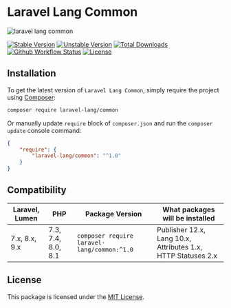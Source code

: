 # Laravel Lang Common

![laravel lang common](https://preview.dragon-code.pro/laravel-lang/common.svg?brand=laravel&invert=1)

[![Stable Version][badge_stable]][link_packagist]
[![Unstable Version][badge_unstable]][link_packagist]
[![Total Downloads][badge_downloads]][link_packagist]
[![Github Workflow Status][badge_build]][link_build]
[![License][badge_license]][link_license]


## Installation

To get the latest version of `Laravel Lang Common`, simply require the project using [Composer](https://getcomposer.org):

```bash
composer require laravel-lang/common
```

Or manually update `require` block of `composer.json` and run the `composer update` console command:

```json
{
    "require": {
        "laravel-lang/common": "^1.0"
    }
}
```

## Compatibility

| Laravel, Lumen | PHP                | Package Version                             | What packages will be installed                              |
|----------------|--------------------|---------------------------------------------|--------------------------------------------------------------|
| 7.x, 8.x, 9.x  | 7.3, 7.4, 8.0, 8.1 | `composer require laravel-lang/common:^1.0` | Publisher 12.x, Lang 10.x, Attributes 1.x, HTTP Statuses 2.x |

## License

This package is licensed under the [MIT License](LICENSE).


[badge_build]:          https://img.shields.io/github/actions/workflow/status/laravel-lang/common/phpunit.yml?style=flat-square

[badge_downloads]:      https://img.shields.io/packagist/dt/laravel-lang/common.svg?style=flat-square

[badge_license]:        https://img.shields.io/packagist/l/laravel-lang/common.svg?style=flat-square

[badge_stable]:         https://img.shields.io/github/v/release/laravel-lang/common?label=stable&style=flat-square

[badge_unstable]:       https://img.shields.io/badge/unstable-dev--main-orange?style=flat-square

[link_build]:           https://github.com/laravel-lang/common/actions

[link_license]:         LICENSE

[link_packagist]:       https://packagist.org/packages/laravel-lang/common
